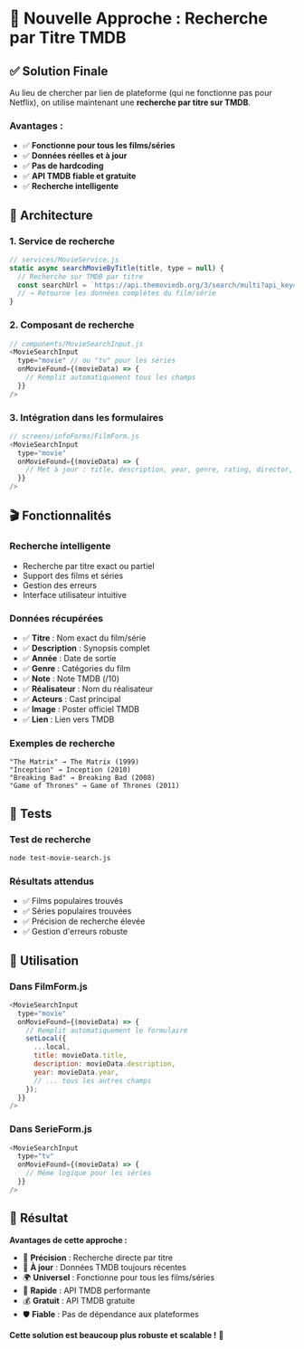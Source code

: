 # 🎯 Nouvelle Approche : Recherche par Titre TMDB

## ✅ Solution Finale

Au lieu de chercher par lien de plateforme (qui ne fonctionne pas pour Netflix), on utilise maintenant une **recherche par titre sur TMDB**.

### **Avantages :**
- ✅ **Fonctionne pour tous les films/séries**
- ✅ **Données réelles et à jour**
- ✅ **Pas de hardcoding**
- ✅ **API TMDB fiable et gratuite**
- ✅ **Recherche intelligente**

## 🔧 Architecture

### **1. Service de recherche**
```javascript
// services/MovieService.js
static async searchMovieByTitle(title, type = null) {
  // Recherche sur TMDB par titre
  const searchUrl = `https://api.themoviedb.org/3/search/multi?api_key=${TMDB_API_KEY}&query=${title}`;
  // → Retourne les données complètes du film/série
}
```

### **2. Composant de recherche**
```javascript
// components/MovieSearchInput.js
<MovieSearchInput
  type="movie" // ou "tv" pour les séries
  onMovieFound={(movieData) => {
    // Remplit automatiquement tous les champs
  }}
/>
```

### **3. Intégration dans les formulaires**
```javascript
// screens/infoForms/FilmForm.js
<MovieSearchInput
  type="movie"
  onMovieFound={(movieData) => {
    // Met à jour : title, description, year, genre, rating, director, cast, image
  }}
/>
```

## 🎬 Fonctionnalités

### **Recherche intelligente**
- Recherche par titre exact ou partiel
- Support des films et séries
- Gestion des erreurs
- Interface utilisateur intuitive

### **Données récupérées**
- ✅ **Titre** : Nom exact du film/série
- ✅ **Description** : Synopsis complet
- ✅ **Année** : Date de sortie
- ✅ **Genre** : Catégories du film
- ✅ **Note** : Note TMDB (/10)
- ✅ **Réalisateur** : Nom du réalisateur
- ✅ **Acteurs** : Cast principal
- ✅ **Image** : Poster officiel TMDB
- ✅ **Lien** : Lien vers TMDB

### **Exemples de recherche**
```
"The Matrix" → The Matrix (1999)
"Inception" → Inception (2010)
"Breaking Bad" → Breaking Bad (2008)
"Game of Thrones" → Game of Thrones (2011)
```

## 🧪 Tests

### **Test de recherche**
```bash
node test-movie-search.js
```

### **Résultats attendus**
- ✅ Films populaires trouvés
- ✅ Séries populaires trouvées
- ✅ Précision de recherche élevée
- ✅ Gestion d'erreurs robuste

## 🚀 Utilisation

### **Dans FilmForm.js**
```javascript
<MovieSearchInput
  type="movie"
  onMovieFound={(movieData) => {
    // Remplit automatiquement le formulaire
    setLocal({
      ...local,
      title: movieData.title,
      description: movieData.description,
      year: movieData.year,
      // ... tous les autres champs
    });
  }}
/>
```

### **Dans SerieForm.js**
```javascript
<MovieSearchInput
  type="tv"
  onMovieFound={(movieData) => {
    // Même logique pour les séries
  }}
/>
```

## 🎉 Résultat

**Avantages de cette approche :**
- 🎯 **Précision** : Recherche directe par titre
- 🔄 **À jour** : Données TMDB toujours récentes
- 🌍 **Universel** : Fonctionne pour tous les films/séries
- 🚀 **Rapide** : API TMDB performante
- 💰 **Gratuit** : API TMDB gratuite
- 🛡️ **Fiable** : Pas de dépendance aux plateformes

**Cette solution est beaucoup plus robuste et scalable !** 🎉 